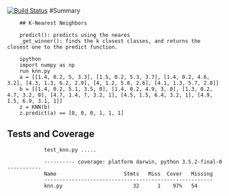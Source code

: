 [![Build Status](https://travis-ci.org/chamberi/data-structures.svg?branch=master)](https://travis-ci.org/chamberi/data-structures)
#Summary
        
        ## K-Nearest Neighbors

        predict(): predicts using the neares
        _get_winner(): finds the k closest classes, and returns the closest one to the predict function.

        ipython
        import numpy as np
        run knn.py
        a = [[1.4, 0.2, 5, 3.3], [1.5, 0.2, 5.3, 3.7], [1.4, 0.2, 4.6, 3.2], [4.3, 1.3, 6.2, 2.9], [4, 1.2, 5.8, 2.6], [4.1, 1.3, 5.7, 2.8]]
        b = [[1.4, 0.2, 5.1, 3.5, 0], [1.4, 0.2, 4.9, 3, 0], [1.3, 0.2, 4.7, 3.2, 0], [4.7, 1.4, 7, 3.2, 1], [4.5, 1.5, 6.4, 3.2, 1], [4.9, 1.5, 6.9, 3.1, 1]]
        z = KNN(b)
        z.predict(a) == [0, 0, 0, 1, 1, 1]


## Tests and Coverage

                test_knn.py .....

                ---------- coverage: platform darwin, python 3.5.2-final-0 -----------
                Name                      Stmts   Miss  Cover   Missing
                -------------------------------------------------------
                knn.py                       32      1    97%   54

